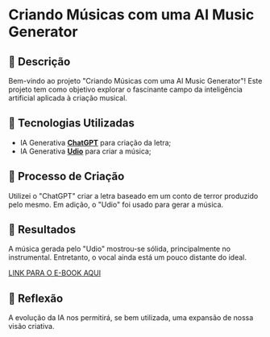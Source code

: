# Criando Músicas com uma AI Music Generator

## 📒 Descrição
Bem-vindo ao projeto "Criando Músicas com uma AI Music Generator"! Este projeto tem como objetivo explorar o fascinante campo da inteligência artificial aplicada à criação musical.

## 🤖 Tecnologias Utilizadas
- IA Generativa **[ChatGPT](https://chat.openai.com)** para criação da letra;
- IA Generativa **[Udio](https://www.udio.com)** para criar a música;

## 🧐 Processo de Criação
Utilizei o "ChatGPT" criar a letra baseado em um conto de terror produzido pelo mesmo. Em adição, o "Udio" foi usado para gerar a música.

## 🚀 Resultados
A música gerada pelo "Udio" mostrou-se sólida, principalmente no instrumental. Entretanto, o vocal ainda está um pouco distante do ideal.

[LINK PARA O E-BOOK AQUI]()

## 💭 Reflexão
A evolução da IA nos permitirá, se bem utilizada, uma expansão de nossa visão criativa.

